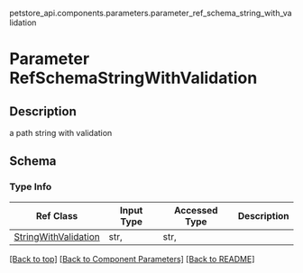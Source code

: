 petstore_api.components.parameters.parameter_ref_schema_string_with_validation
# Parameter RefSchemaStringWithValidation

## Description
a path string with validation

## Schema

### Type Info
Ref Class | Input Type | Accessed Type | Description
--------- | ---------- | ------------- | ------------
[StringWithValidation](../../components/schema/string_with_validation.md#string_with_validation) | str,  | str,  |

[[Back to top]](#top) [[Back to Component Parameters]](../../../README.md#Component-Parameters) [[Back to README]](../../../README.md)
